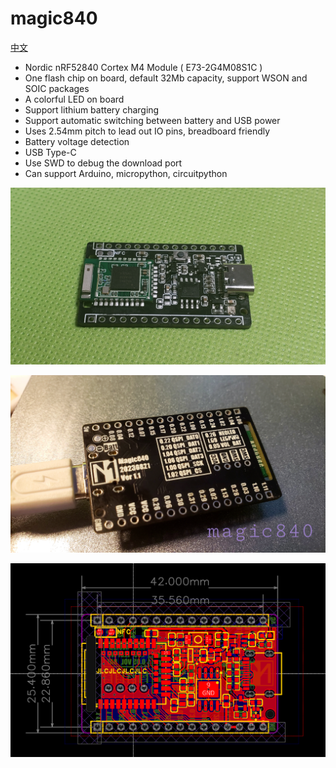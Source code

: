 # magic840

[中文](README_cn.md)

- Nordic nRF52840 Cortex M4 Module ( E73-2G4M08S1C )
- One flash chip on board, default 32Mb capacity, support WSON and SOIC packages
- A colorful LED on board
- Support lithium battery charging
- Support automatic switching between battery and USB power
- Uses 2.54mm pitch to lead out IO pins, breadboard friendly
- Battery voltage detection
- USB Type-C
- Use SWD to debug the download port
- Can support Arduino, micropython, circuitpython

![1](images/1.jpg)

![2](images/2.jpg)

![3](images/3.png)
